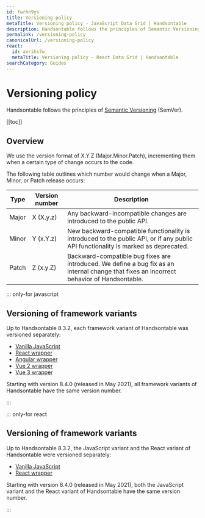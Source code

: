 ```yaml
---
id: fwrhn9ys
title: Versioning policy
metaTitle: Versioning policy - JavaScript Data Grid | Handsontable
description: Handsontable follows the principles of Semantic Versioning (SemVer). Each version is numbered in the X.Y.Z (Major.Minor.Patch) format.
permalink: /versioning-policy
canonicalUrl: /versioning-policy
react:
  id: avrihx7w
  metaTitle: Versioning policy - React Data Grid | Handsontable
searchCategory: Guides
---
```


# Versioning policy

Handsontable follows the principles of [Semantic Versioning](https://semver.org/) (SemVer).

[[toc]]

## Overview

We use the version format of X.Y.Z (Major.Minor.Patch), incrementing them when a certain type of change occurs to the code.

The following table outlines which number would change when a Major, Minor, or Patch release occurs:

| Type  | Version number | Description                                                                                                                               |
| ----- | -------------- | ----------------------------------------------------------------------------------------------------------------------------------------- |
| Major | X (X.y.z)      | Any backward-incompatible changes are introduced to the public API.                                                                       |
| Minor | Y (x.Y.z)      | New backward-compatible functionality is introduced to the public API, or if any public API functionality is marked as deprecated.        |
| Patch | Z (x.y.Z)      | Backward-compatible bug fixes are introduced. We define a bug fix as an internal change that fixes an incorrect behavior of Handsontable. |

::: only-for javascript

## Versioning of framework variants

Up to Handsontable 8.3.2, each framework variant of Handsontable was versioned separately:
- [Vanilla JavaScript](@/guides/getting-started/introduction/introduction.md)
- [React wrapper](@/react/guides/getting-started/introduction/introduction.md)
- [Angular wrapper](@/guides/integrate-with-angular/angular-installation/angular-installation.md)
- [Vue 2 wrapper](@/guides/integrate-with-vue/vue-installation/vue-installation.md)
- [Vue 3 wrapper](@/guides/integrate-with-vue3/vue3-installation/vue3-installation.md)

Starting with version 8.4.0 (released in May 2021), all framework variants of Handsontable have the same version number.

:::

::: only-for react

## Versioning of framework variants

Up to Handsontable 8.3.2, the JavaScript variant and the React variant of Handsontable were versioned separately:
- [Vanilla JavaScript](@/javascript/guides/getting-started/introduction/introduction.md)
- [React wrapper](@/guides/getting-started/introduction/introduction.md)

Starting with version 8.4.0 (released in May 2021), both the JavaScript variant and the React variant of Handsontable have the same version number.

:::
